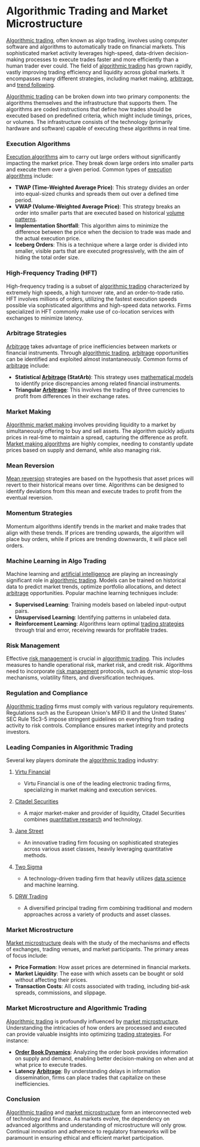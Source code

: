 # Algorithmic Trading and Market Microstructure

[Algorithmic trading](../a/algorithmic_trading.md), often known as algo trading, involves using computer software and algorithms to automatically trade on financial markets. This sophisticated market activity leverages high-speed, data-driven decision-making processes to execute trades faster and more efficiently than a human trader ever could. The field of [algorithmic trading](../a/algorithmic_trading.md) has grown rapidly, vastly improving trading efficiency and liquidity across global markets. It encompasses many different strategies, including market making, [arbitrage](../a/arbitrage.md), and [trend following](../t/trend_following.md).

[Algorithmic trading](../a/algorithmic_trading.md) can be broken down into two primary components: the algorithms themselves and the infrastructure that supports them. The algorithms are coded instructions that define how trades should be executed based on predefined criteria, which might include timings, prices, or volumes. The infrastructure consists of the technology (primarily hardware and software) capable of executing these algorithms in real time.

### Execution Algorithms
[Execution algorithms](../e/execution_algorithms.md) aim to carry out large orders without significantly impacting the market price. They break down large orders into smaller parts and execute them over a given period. Common types of [execution algorithms](../e/execution_algorithms.md) include:

- **TWAP (Time-Weighted Average Price)**: This strategy divides an order into equal-sized chunks and spreads them out over a defined time period.
- **VWAP (Volume-Weighted Average Price)**: This strategy breaks an order into smaller parts that are executed based on historical [volume patterns](../v/volume_patterns.md).
- **Implementation Shortfall**: This algorithm aims to minimize the difference between the price when the decision to trade was made and the actual execution price.
- **Iceberg Orders**: This is a technique where a large order is divided into smaller, visible parts that are executed progressively, with the aim of hiding the total order size.

### High-Frequency Trading (HFT)
High-frequency trading is a subset of [algorithmic trading](../a/algorithmic_trading.md) characterized by extremely high speeds, a high turnover rate, and an order-to-trade ratio. HFT involves millions of orders, utilizing the fastest execution speeds possible via sophisticated algorithms and high-speed data networks. Firms specialized in HFT commonly make use of co-location services with exchanges to minimize latency.

### Arbitrage Strategies
[Arbitrage](../a/arbitrage.md) takes advantage of price inefficiencies between markets or financial instruments. Through [algorithmic trading](../a/algorithmic_trading.md), [arbitrage](../a/arbitrage.md) opportunities can be identified and exploited almost instantaneously. Common forms of [arbitrage](../a/arbitrage.md) include:

- **Statistical [Arbitrage](../a/arbitrage.md) (StatArb)**: This strategy uses [mathematical models](../m/mathematical_models_in_trading.md) to identify price discrepancies among related financial instruments.
- **Triangular [Arbitrage](../a/arbitrage.md)**: This involves the trading of three currencies to profit from differences in their exchange rates.

### Market Making
[Algorithmic market making](../a/algorithmic_market_making.md) involves providing liquidity to a market by simultaneously offering to buy and sell assets. The algorithm quickly adjusts prices in real-time to maintain a spread, capturing the difference as profit. [Market making algorithms](../m/market_making_algorithms.md) are highly complex, needing to constantly update prices based on supply and demand, while also managing risk.

### Mean Reversion
[Mean reversion](../m/mean_reversion.md) strategies are based on the hypothesis that asset prices will revert to their historical means over time. Algorithms can be designed to identify deviations from this mean and execute trades to profit from the eventual reversion. 

### Momentum Strategies
Momentum algorithms identify trends in the market and make trades that align with these trends. If prices are trending upwards, the algorithm will place buy orders, while if prices are trending downwards, it will place sell orders.

### Machine Learning in Algo Trading
Machine learning and [artificial intelligence](../a/artificial_intelligence_in_trading.md) are playing an increasingly significant role in [algorithmic trading](../a/algorithmic_trading.md). Models can be trained on historical data to predict market trends, optimize portfolio allocations, and detect [arbitrage](../a/arbitrage.md) opportunities. Popular machine learning techniques include:

- **Supervised Learning**: Training models based on labeled input-output pairs.
- **Unsupervised Learning**: Identifying patterns in unlabeled data.
- **Reinforcement Learning**: Algorithms learn optimal [trading strategies](../t/trading_strategies.md) through trial and error, receiving rewards for profitable trades.

### Risk Management
Effective [risk management](../r/risk_management.md) is crucial in [algorithmic trading](../a/algorithmic_trading.md). This includes measures to handle operational risk, market risk, and credit risk. Algorithms need to incorporate [risk management](../r/risk_management.md) protocols, such as dynamic stop-loss mechanisms, volatility filters, and diversification techniques.

### Regulation and Compliance
[Algorithmic trading](../a/algorithmic_trading.md) firms must comply with various regulatory requirements. Regulations such as the European Union's MiFID II and the United States' SEC Rule 15c3-5 impose stringent guidelines on everything from trading activity to risk controls. Compliance ensures market integrity and protects investors.

### Leading Companies in Algorithmic Trading 
Several key players dominate the [algorithmic trading](../a/algorithmic_trading.md) industry:

1. [Virtu Financial](https://www.virtu.com/)
   - Virtu Financial is one of the leading electronic trading firms, specializing in market making and execution services.

2. [Citadel Securities](https://www.citadelsecurities.com/)
   - A major market-maker and provider of liquidity, Citadel Securities combines [quantitative research](../q/quantitative_research.md) and technology.

3. [Jane Street](https://www.janestreet.com/)
   - An innovative trading firm focusing on sophisticated strategies across various asset classes, heavily leveraging quantitative methods.

4. [Two Sigma](https://www.twosigma.com/)
   - A technology-driven trading firm that heavily utilizes [data science](../d/data_science_in_trading.md) and machine learning.

5. [DRW Trading](https://drw.com/)
   - A diversified principal trading firm combining traditional and modern approaches across a variety of products and asset classes.

### Market Microstructure
[Market microstructure](../m/market_microstructure.md) deals with the study of the mechanisms and effects of exchanges, trading venues, and market participants. The primary areas of focus include:

- **Price Formation**: How asset prices are determined in financial markets.
- **Market Liquidity**: The ease with which assets can be bought or sold without affecting their prices.
- **Transaction Costs**: All costs associated with trading, including bid-ask spreads, commissions, and slippage.

### Market Microstructure and Algorithmic Trading
[Algorithmic trading](../a/algorithmic_trading.md) is profoundly influenced by [market microstructure](../m/market_microstructure.md). Understanding the intricacies of how orders are processed and executed can provide valuable insights into optimizing [trading strategies](../t/trading_strategies.md). For instance:

- **[Order Book Dynamics](../o/order_book_dynamics.md)**: Analyzing the order book provides information on supply and demand, enabling better decision-making on when and at what price to execute trades.
- **Latency [Arbitrage](../a/arbitrage.md)**: By understanding delays in information dissemination, firms can place trades that capitalize on these inefficiencies.

### Conclusion
[Algorithmic trading](../a/algorithmic_trading.md) and [market microstructure](../m/market_microstructure.md) form an interconnected web of technology and finance. As markets evolve, the dependency on advanced algorithms and understanding of microstructure will only grow. Continual innovation and adherence to regulatory frameworks will be paramount in ensuring ethical and efficient market participation.